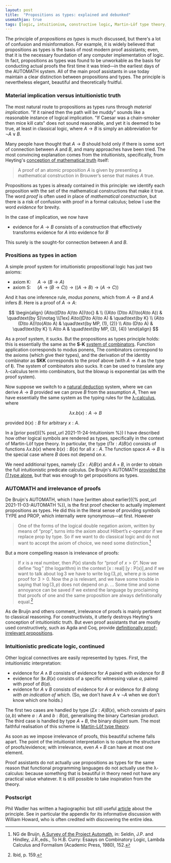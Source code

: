 ```yaml
---
layout: post
title:  "Propositions as types: explained and debunked"
usemathjax: true 
tags: [logic, intuitionism, constructive logic, Martin-Löf type theory, NG de Bruijn]
---
```


The principle of *propositions as types* is much discussed, but there's a lot of confusion and misinformation.
For example, it is widely believed that propositions as types is the basis of most modern proof assistants; 
even, that it is the necessary foundation 
of any computer implementation of logic.
In fact, propositions as types was found to be unworkable 
as the basis for conducting actual proofs 
the first time it was tried—in the earliest days of the AUTOMATH system.
All of the main proof assistants in use today maintain a clear distinction
between propositions and types.
The principle is nevertheless elegant, beautiful and theoretically fruitful.

### Material implication versus intuitionistic truth

The most natural route to propositions as types runs through *material implication*.
"If it rained then the path will be muddy" sounds like a reasonable instance
of logical implication.
"If Caesar was a chain-smoker then mice kill cats" does not sound reasonable, and yet it is deemed to be true,
at least in classical logic, where $A\to B$ is simply an abbreviation for
$\neg A\lor B$.

Many people have thought that $A\to B$ should hold only if there is some sort 
of connection between $A$ and $B$, and many approaches have been tried.
The most convincing explanation comes from the intuitionists,
specifically, from Heyting's 
[conception of mathematical truth](https://plato.stanford.edu/entries/intuitionistic-logic-development/#ProoInte) itself:

> A proof of an atomic proposition $A$ is given by presenting a mathematical construction in Brouwer’s sense that makes $A$ true.

Propositions as types is already contained in this principle: we identify
each proposition with the set of the mathematical constructions that make it true.
The word *proof* is often used in place of *mathematical construction*, but there is a risk of confusion with proof in a formal calculus; below I use the word *evidence* for brevity.

In the case of implication, we now have

- evidence for $A\to B$ consists of a construction that effectively transforms evidence for $A$ into evidence for $B$

This surely is the sought-for connection between $A$ and $B$.

### Prositions as types in action

A simple proof system for intuitionistic propositional logic has just two axioms:

- axiom K: $\quad A\to(B\to A)$
- axiom S: $\quad(A\to(B\to C))\to ((A\to B)\to(A\to C))$

And it has one inference rule, *modus ponens*, which from $A\to B$ and $A$
infers $B$. Here is a proof of $A\to A$:

$$
\begin{align}
  (A\to((D\to A)\to A))\to{} &  \\
  ((A\to (D\to A))\to(A\to A)) & \quad\text{by S}\notag \\[1ex]
  A\to((D\to A)\to A)         & \quad\text{by K} \\
  (A\to (D\to A))\to(A\to A) & \quad\text{by MP, (1), (2)} \\
  A\to (D\to A)                & \quad\text{by K} \\
  A\to A                        & \quad\text{by MP, (3), (4)}
\end{align}
$$

As a proof system, it sucks. But the propositions as types principle holds: this is essentially the same as the **S**-**K** [system of combinators](https://en.wikipedia.org/wiki/Combinatory_logic). 
Function application corresponds to modus ponens,
The combinators correspond to the axioms (which give their types), 
and the derivation of the identity combinator 
as **SKK** corresponds to the proof above (with $A\to A$ as the type of **I**). The system of combinators also sucks.
It can be used to translate any λ-calculus term into combinators, but the blowup is exponential (as with the proof system).

Now suppose we switch to a [natural deduction](https://plato.stanford.edu/entries/natural-deduction/) system, 
where we can derive
$A\to B$ provided we can prove $B$ from the assumption $A$,
Then we have essentially the same system as the typing rules 
for the [λ-calculus](https://en.wikipedia.org/wiki/Simply_typed_lambda_calculus), where 

$$ \lambda x. b(x) : A\to B$$

provided $b(x):B$ for arbitrary $x:A$.

In a [prior post]({% post_url 2021-11-24-Intuitionism %}) I have described how other logical symbols are rendered as types, specifically in the context of Martin-Löf type theory.
In particular, the type $(\Pi x:A) B(x)$ consists of functions $\lambda x. b(x)$ where $b(x):B(x)$ for all $x:A$. The function space $A\to B$ is the special case where $B$ does not depend on $x$. 

We need additional types, namely $(\Sigma x:A) B(x)$ and $A+B$, 
in order to obtain the full intuitionistic predicate calculus. 
De Bruijn's AUTOMATH [provided the $\Pi$ type alone](https://pure.tue.nl/ws/files/4428179/597611.pdf),
but that was enough to get propositions as types.

### AUTOMATH and irrelevance of proofs

De Bruijn's AUTOMATH, which I have 
[written about earlier]({% post_url 2021-11-03-AUTOMATH %}),
is the first proof checker to actually implement propositions as types.
He did this in the literal sense of providing symbols TYPE and PROP,
which internally were synonymous—at first. However

> One of the forms of the logical double negation axiom, written by means of “prop”, turns into the axiom about Hilbert’s $\epsilon$-operator if we replace prop by type. So if we want to do classical logic and do not want to accept the axiom of choice, we need some distinction.[^1]

[^1]: NG de Bruijn, [A Survey of the Project Automath](https://pure.tue.nl/ws/files/1892191/597622.pdf), in: Seldin, J.P. and Hindley, J.R.,eds., To H.B. Curry: Esaays on Combinatory Logic, Lambda Calculus and Formalism (Academic Press, 1980), 152.

But a more compelling reason is irrelevance of proofs:

> If $x$ is a real number, then $P(x)$ stands for “proof of $x > 0$”. Now we define “$\log$” (the logarithm) in the context [x : real] [y : P(x)],and if we want to talk about $\log 3$ we have to write $\log(3,p)$, where $p$ is some proof for $3 > 0$. Now the $p$ is relevant, and we have some trouble in saying that $\log(3,p)$ does not depend on $p$. ... Some time and some annoyance can be saved if we extend the language by proclaiming that proofs of one and the same proposition are always definitionally equal.[^2]

[^2]: Ibid, p. 159.

As de Bruijn and others comment, irrelevance of proofs is 
mainly pertinent to classical reasoning. For constructivists, it 
utterly destroys Heyting's conception of intuitionistic truth. 
But even proof assistants that are mostly used  constructively, such as Agda and Coq, provide
[definitionally proof-irrelevant propositions](https://agda.readthedocs.io/en/v2.6.0/language/prop.html).

### Intuitionistic predicate logic, continued

Other logical connectives are easily represented by types.
First, the intuitionistic interpretation:

- evidence for $A\land B$ consists of evidence for $A$ paired with evidence for $B$
- evidence for $\exists x. B(x)$ consists of a specific witnessing value $a$, paired with proof of $B(a)$. 
- evidence for $A\lor B$ consists of evidence for $A$ or evidence for $B$ *along with an indication of which*. (So, we don't have $A\lor\neg A$ when we don't know which one holds.) 

The first two cases are handled by type $(\Sigma x:A) B(x)$,
which consists of pairs $\langle a,b \rangle$ where $a:A$ and $b:B(a)$, generalising the binary Cartesian product. The third case
is handled by type $A+B$, the binary disjoint sum.
The most faithful realisation of this scheme is 
[Martin-Löf type theory](https://lawrencecpaulson.github.io/tag/Martin-Löf_type_theory).

As soon as we impose irrelevance of proofs, this beautiful scheme falls apart. The point of the intuitionist interpretation is to capture the structure of proofs/evidence; with irrelevance, even
$A+B$ can have at most one element.

Proof assistants do not actually use propositions as types
for the same reason that functional programming languages do not 
actually use the λ-calculus: because something that is beautiful in theory need not have any practical value whatever.
It is still possible to take inspiration from the theory.

### Postscript

Phil Wadler has written a hagiographic but still useful
[article](https://homepages.inf.ed.ac.uk/wadler/papers/propositions-as-types/propositions-as-types.pdf)
about the principle. See in particular the appendix 
for its informative discussion with William Howard, 
who is often credited with discovering the entire idea.
